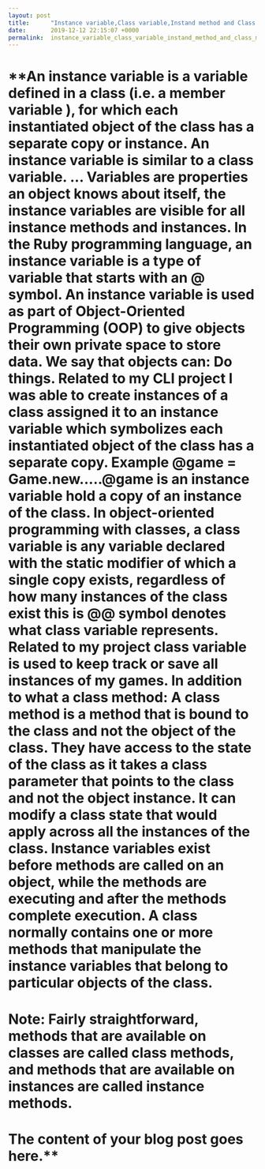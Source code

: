 ```yaml
---
layout: post
title:      "Instance variable,Class variable,Instand method and Class method."
date:       2019-12-12 22:15:07 +0000
permalink:  instance_variable_class_variable_instand_method_and_class_method
---
```



# **An instance variable is a variable defined in a class (i.e. a member variable ), for which each instantiated object of the class has a separate copy or instance. An instance variable is similar to a class variable. ... Variables are properties an object knows about itself, the instance variables are visible for all instance methods and instances. In the Ruby programming language, an instance variable is a type of variable that starts with an @ symbol. An instance variable is used as part of Object-Oriented Programming (OOP) to give objects their own private space to store data. We say that objects can: Do things. Related to my CLI project I was able to create instances of a class assigned it to an instance variable which symbolizes each instantiated object of the class has a separate copy.  Example @game = Game.new.....@game is an instance variable hold a copy of an instance of the class. In object-oriented programming with classes, a class variable is any variable declared with the static modifier of which a single copy exists, regardless of how many instances of the class exist this is @@ symbol denotes what class variable represents. Related to my project class variable is used to keep track or save all instances of my games. In addition to what a class method: A class method is a method that is bound to the class and not the object of the class. They have access to the state of the class as it takes a class parameter that points to the class and not the object instance. It can modify a class state that would apply across all the instances of the class. Instance variables exist before methods are called on an object, while the methods are executing and after the methods complete execution. A class normally contains one or more methods that manipulate the instance variables that belong to particular objects of the class.
# Note: Fairly straightforward, methods that are available on classes are called class methods, and methods that are available on instances are called instance methods.
# The content of your blog post goes here.**
